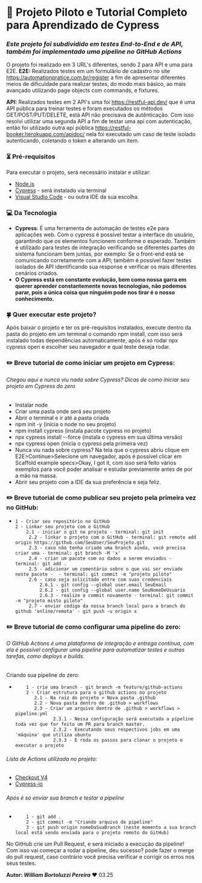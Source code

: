 # 🚀 Projeto Piloto e Tutorial Completo para Aprendizado de Cypress
### _Este projeto foi subdividido em testes End-to-End e de API, também foi implementado uma pipeline no GitHub Actions_
O projeto foi realizado em 3 URL's diferentes, sendo 2 para API e uma para E2E.
**E2E:** Realizados testes em um formulário de cadastro no site https://automationpratice.com.br/register a fim de apresentar diferentes meios de dificuldade para realizar testes, do modo mais básico, ao mais avançado utilizando page objects com commands, e fixtures.

**API:** Realizados testes em 2 API's uma foi https://restful-api.dev/ que é uma API pública para treinar testes e foram executados os métodos GET/POST/PUT/DELETE, está API não precisava de autênticação. Com isso resolvi utilizar uma segunda API a fim de testar uma api com autenticação, então foi utilizado outra api pública https://restful-booker.herokuapp.com/apidoc/ nela foi executado um caso de teste isolado autenticando, coletando o token e alterando um item.

### ⏳ Pré-requisitos
Para executar o projeto, será necessário instalar e utilizar:
* [Node.js](https://nodejs.org/en/download/)
* [Cypress](https://docs.cypress.io/app/get-started/why-cypress)  - será instalado via terminal
* [Visual Studio Code](https://code.visualstudio.com/download) - ou outra IDE da sua escolha.

### 💻 Da Tecnologia
* **Cypress**: É uma ferramenta de automação de testes e2e para aplicações web. Com o cypress é possível testar a interface do usuário, garantindo que os elementos funcionem conforme o esperado. Também é utilizado para testes de integração verificando se diferentes partes do sistema funcionam bem juntas, por exemplo: Se o front-end está se comunicando corretamente com a API; também é possível fazer testes isolados de API identificando sua response e verificar os mais diferentes cenários criados.
* **O Cypress está em constante evolução, bem como nossa garra em querer aprender constantemente novas tecnologias, não podemos parar, pois a única coisa que ninguém pode nos tirar é o nosso conhecimento.**

### 🍀 Quer executar este projeto?
Após baixar o projeto e ter os pré-requisitos instalados, execute dentro da pasta do projeto em um terminal o comando npm install, com isso será instalado todas dependências automaticamente, após é só rodar npx cypress open e escolher seu navegador e qual teste deseja rodar.

### ✏️ Breve tutorial de como iniciar um projeto em Cypress:
###### Chegou aqui e nunca viu nada sobre Cypress? Dicas de como iniciar seu projeto em Cypress do zero
* Instalar node
* Criar uma pasta onde será seu projeto
* Abrir o terminal e ir até a pasta criada
* npm init -y (inicia o node no seu projeto)
* npm install cypress (instala pacote cypress no projeto)
* npx cypress install --force (instala o cypress em sua última versão)
* npx cypress open (inicia o cypress pela primeira vez)
* Nunca viu nada sobre cypress? Na tela que o cypress abriu clique em E2E>Continue>Selecione um navegador, após é possível clicar em Scaffold example specs>Okay, I got it, com isso será feito vários exemplos para você poder analisar e estudar previamente antes de por a mão na massa.
* Abrir seu projeto com a IDE da sua preferência e seja feliz.

### ✏️ Breve tutorial de como publicar seu projeto pela primeira vez no GitHub:
*     1 - Criar seu repositório no GitHub
      2 - Linkar seu projeto com o GitHub
          2.1 - iniciar o git no projeto - terminal: git init
           2.2 - linkar o projeto com o GitHub - terminal: git remote add origin https://github.com/SeuUser/SeuProjeto.git
           2.3 - caso não tenha criado uma branch ainda, você precisa criar uma - terminal: git branch -M 'x'
           2.4 - criar um pacote com os dados a serem enviados - terminal: git add .
           2.5 - adicionar um comentário sobre o que vai ser enviado neste pacote -  - terminal: git commit -m "projeto piloto"
           2.6 - caso seja solicitado entre com suas credenciais
               2.6.1 - git config --global user.email SeuEmail
               2.6.2 - git config --global user.name SeuNomeDeUsuario
               2.6.3 - realize o commit novamente - terminal: git commit -m "projeto misto piloto"
           2.7 - enviar código da nossa branch local para a branch do github 'online/remota' - git push -u origin x

### ✏️ Breve tutorial de como configurar uma pipeline do zero:
###### O GitHub Actions é uma plataforma de integração e entrega contínua, com ela é possível configurar uma pipeline para  automatizar testes e outras tarefas, como deploys e builds.

Criando sua pipeline do zero:
*         1 - crie uma branch - git branch -m feature/github-actions
          2 - Criar estrutura para o github actions no projeto
        	 2.1 - Na raiz do projeto > Nova pasta .github
        	 2.2 - Nova pasta dentro de .github > workflows
        	 2.3 - Criar um arquivo dentro de .github > workflows > pipeline.yml
        			2.3.1 - Nessa configuração será executada a pipeline toda vez que for feito um PR para branch master.
        			2.3.2 - Executando seus respectivos jobs em uma 'máquina' que utiliza ubuntu
        			2.3.3 - E roda os passos para clonar o projeto e executar o projeto
###### Lista de Actions utilizada no projeto:
* [Checkout V4](https://github.com/marketplace/actions/checkout) 
* [Cypress-io](https://github.com/marketplace/actions/cypress-io) 

###### Após é só enviar sua branch e testar a pipeline
*         1 - git add .
          2 - git commit -m "Criando arquivo de pipeline"
          3 - git push origin nomeDaSuaBranch (neste momento a sua branch local está sendo enviada para o projeto remoto do GitHub)

No GitHub crie um Pull Request, e será iniciado a execução da pipeline! Com isso vai começar a rodar a pipeline, deu sucesso? pode fazer o merge do pull request, caso contrário você precisa verificar e corrigir os erros nos seus testes.

**Autor: _William Bortoluzzi Pereira_** ❤️ 03.25
